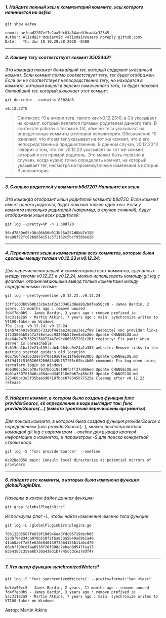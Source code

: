 ##### 1. Найдите полный хеш и комментарий коммита, хеш которого начинается на aefea

```
git show aefea
```

```
commit aefead2207ef7e2aa5dc81a34aedf0cad4c32545
Author: Alisdair McDiarmid <alisdair@users.noreply.github.com>
Date:   Thu Jun 18 10:29:58 2020 -0400
```

--------------------------
##### 2. Какому тегу соответствует коммит 85024d3?

*Эта команда покажет ближайший тег, который содержит указанный коммит. Если коммит прямо соответствует тегу, тег будет отображен. Если он не соответствует непосредственно тегу, но находится в коммите, который вошел в версию помеченного тега, то будет показан ближайший тег, который включает этот коммит:*

```
git describe --contains 85024d3
```

```
v0.12.23^0
```

> Синтаксис ^0 в имени тега, такого как v0.12.23^0, в Git указывает на коммит, который является прямым родителем данного тега.
В контексте работы с тегами в Git, обычно теги указывают на определенные коммиты в истории репозитория. Обозначение ^0 означает, что # сам тег указывает на тот же коммит, что и его непосредственный предшественник.
В данном случае, v0.12.23^0 говорит о том, что тег v0.12.23 указывает на тот же коммит, который и его прямой родитель. Это может быть полезно в случаях, когда нужно точно определить коммит, на который указывает тег, несмотря на промежуточные изменения в истории # репозитория.

--------------------------
##### 3. Сколько родителей у коммита b8d720? Напишите их хеши.

*Эта команда отобразит хеши родителей коммита b8d720. Если коммит имеет одного родителя, будет показан только один хеш. Если у коммита несколько родителей (например, в случае слияний), будут отображены хеши всех родителей:*

```
git log --pretty=%P -n 1 b8d720
```

```
56cd7859e05c36c06b56d013b55a252d0bb7e158
9ea88f22fc6269854151c571162c5bcf958bee2b
```

--------------------------
##### 4. Перечислите хеши и комментарии всех коммитов, которые были сделаны между тегами v0.12.23 и v0.12.24.

*Для перечисления хешей и комментариев всех коммитов, сделанных между тегами v0.12.23 и v0.12.24, можно использовать команду git log с флагами, ограничивающими вывод только коммитами между определенными тегами:*

```
git log --pretty=oneline v0.12.23..v0.12.24
```

```
33ff1c03bb960b332be3af2e333462dde88b2bdfea50cc8 - James Bardin, 2 years, 11 months ago : remove unused
fd4f7eb0b9 - James Bardin, 3 years ago : remove prefixed io
5ac311e2a9 - Martin Atkins, 7 years ago : main: synchronize writes to VT100-faker on Windows
79e (tag: v0.12.24) v0.12.24
b14b74c4939dcab573326f4e3ee2a62e23e12f89 [Website] vmc provider links
3f235065b9347a758efadc92295b540ee0a5e26e Update CHANGELOG.md
6ae64e247b332925b872447e9ce869657281c2bf registry: Fix panic when server is unreachable
5c619ca1baf2e21a155fcdb4c264cc9e24a2a353 website: Remove links to the getting started guide's old location
06275647e2b53d97d4f0a19a0fec11f6d69820b5 Update CHANGELOG.md
d5f9411f5108260320064349b757f55c09bc4b80 command: Fix bug when using terraform login on Windows
4b6d06cc5dcb78af637bbb19c198faff37a066ed Update CHANGELOG.md
dd01a35078f040ca984cdd349f18d0b67e486c35 Update CHANGELOG.md
225466bc3e5f35baa5d07197bbc079345b77525e Cleanup after v0.12.23 release
```

--------------------------
##### 5. Найдите коммит, в котором была создана функция func providerSource, её определение в коде выглядит так: func providerSource(...) (вместо троеточия перечислены аргументы).

*Для поиска коммита, в котором была создана функция providerSource с определением func providerSource(...), можно воспользоваться командой git log с параметром --oneline для вывода краткой информации о коммитах, и параметром -S для поиска конкретной строки кода:*

```
git log -S 'func providerSource(' --oneline
```

```
8c928e8358 main: Consult local directories as potential mirrors of providers
```

--------------------------
##### 6. Найдите все коммиты, в которых была изменена функция globalPluginDirs.

*Находим в каком файле данная функция:*

```
git grep "globalPluginDirs"
```

*Используем флаг -L, чтобы найти изменения именно тела функции:*

```
git log -L :globalPluginDirs:plugins.go
```

```
78b12205587fe839f10d946ea3fdc06719decb05
52dbf94834cb970b510f2fba853a5b49ad9b1a46
41ab0aef7a0fe030e84018973a64135b11abcd70
66ebff90cdfaa6938f26f908c7ebad8d547fea17
8364383c359a6b738a436d1b7745ccdce178df47
```

--------------------------
##### 7. Кто автор функции synchronizedWriters?

```
git log -S 'func synchronizedWriters(' --pretty=format:"%an <%ae>"
```

```
bdfea50cc8 - James Bardin, 2 years, 11 months ago : remove unused
fd4f7eb0b9 - James Bardin, 3 years ago : remove prefixed io
5ac311e2a9 - Martin Atkins, 7 years ago : main: synchronize writes to VT100-faker on Windows
```

Автор: Martin Atkins
